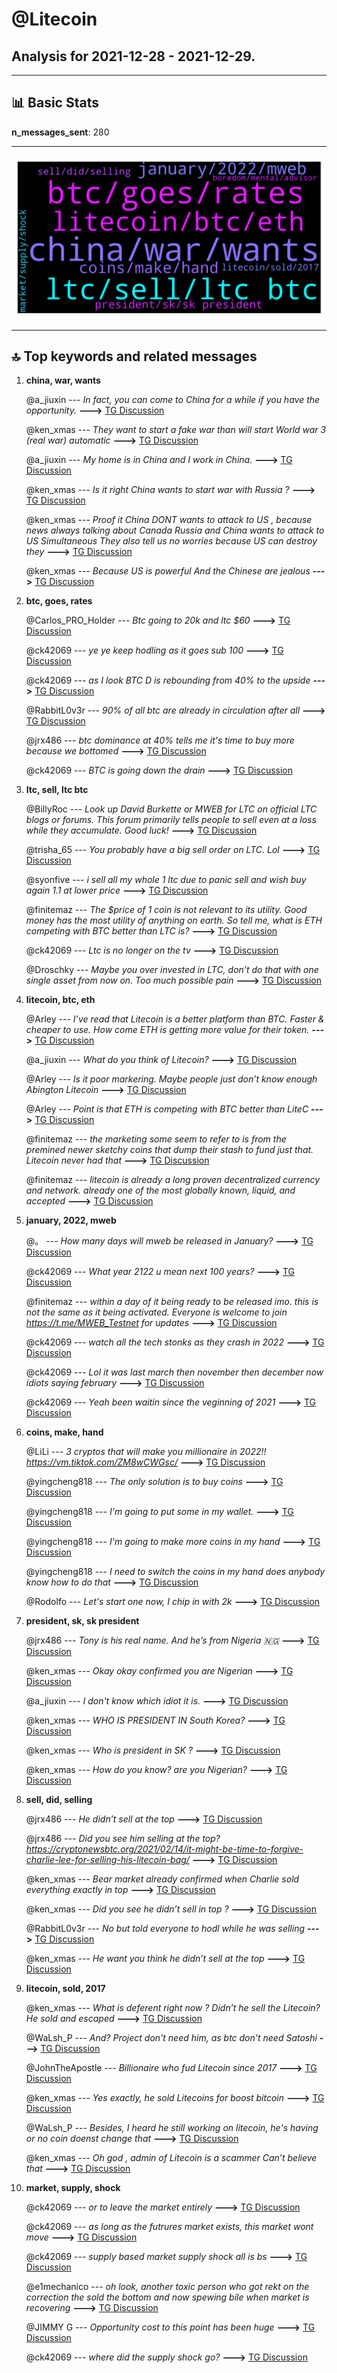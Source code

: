 # **@Litecoin**
 ## Analysis for **2021-12-28** - **2021-12-29**.

---

## 📊 **Basic Stats**

**n_messages_sent**: 280

---
![wordcloud](Litecoin_1Days_wordcloud.png)

---


## 🔝 **Top keywords and related messages**

1. **china, war, wants**

    @a_jiuxin --- *In fact, you can come to China for a while if you have the opportunity.* **--->** [TG Discussion](https://t.me/Litecoin/2036079)

    @ken_xmas --- *They want to start a fake war than will start World war 3 (real war) automatic* **--->** [TG Discussion](https://t.me/Litecoin/2036064)

    @a_jiuxin --- *My home is in China and I work in China.* **--->** [TG Discussion](https://t.me/Litecoin/2036053)

    @ken_xmas --- *Is it right China wants to start war with Russia ?* **--->** [TG Discussion](https://t.me/Litecoin/2036056)

    @ken_xmas --- *Proof it China DONT wants to attack to US , because news always talking about Canada Russia and China wants to attack to US Simultaneous They also tell us no worries because US can destroy they* **--->** [TG Discussion](https://t.me/Litecoin/2036121)

    @ken_xmas --- *Because US is powerful And the Chinese are jealous* **--->** [TG Discussion](https://t.me/Litecoin/2036102)

2. **btc, goes, rates**

    @Carlos_PRO_Holder --- *Btc going to 20k and ltc $60* **--->** [TG Discussion](https://t.me/Litecoin/2036470)

    @ck42069 --- *ye ye keep hodling as it goes sub 100* **--->** [TG Discussion](https://t.me/Litecoin/2036920)

    @ck42069 --- *as I look BTC D is rebounding from 40% to the upside* **--->** [TG Discussion](https://t.me/Litecoin/2036894)

    @RabbitL0v3r --- *90% of all btc are already in circulation after all* **--->** [TG Discussion](https://t.me/Litecoin/2036860)

    @jrx486 --- *btc dominance at 40% tells me it's time to buy more because we bottomed* **--->** [TG Discussion](https://t.me/Litecoin/2036905)

    @ck42069 --- *BTC is going down the drain* **--->** [TG Discussion](https://t.me/Litecoin/2036848)

3. **ltc, sell, ltc btc**

    @BillyRoc --- *Look up David Burkette or MWEB for LTC on official LTC blogs or forums. This forum primarily tells people to sell even at a loss while they accumulate. Good luck!* **--->** [TG Discussion](https://t.me/Litecoin/2035942)

    @trisha_65 --- *You probably have a big sell order on LTC. Lol* **--->** [TG Discussion](https://t.me/Litecoin/2036928)

    @syonfive --- *i sell all my whole 1 ltc due to panic sell and wish buy again 1.1 at lower price* **--->** [TG Discussion](https://t.me/Litecoin/2036781)

    @finitemaz --- *The $price of 1 coin is not relevant to its utility.  Good money has the most utility of anything on earth. So tell me, what is ETH competing with BTC better than LTC is?* **--->** [TG Discussion](https://t.me/Litecoin/2036663)

    @ck42069 --- *Ltc is no longer on the tv* **--->** [TG Discussion](https://t.me/Litecoin/2036355)

    @Droschky --- *Maybe you over invested in LTC, don’t do that with one single asset from now on. Too much possible pain* **--->** [TG Discussion](https://t.me/Litecoin/2036369)

4. **litecoin, btc, eth**

    @Arley --- *I’ve read that Litecoin is a better platform than BTC. Faster & cheaper to use. How come ETH is getting more value for their token.* **--->** [TG Discussion](https://t.me/Litecoin/2036635)

    @a_jiuxin --- *What do you think of Litecoin?* **--->** [TG Discussion](https://t.me/Litecoin/2036140)

    @Arley --- *Is it poor markering. Maybe people just don’t know enough Abington Litecoin* **--->** [TG Discussion](https://t.me/Litecoin/2036647)

    @Arley --- *Point is that ETH is competing with BTC better than LiteC* **--->** [TG Discussion](https://t.me/Litecoin/2036662)

    @finitemaz --- *the marketing some seem to refer to is from the premined newer sketchy coins that dump their stash to fund just that.  Litecoin never had that* **--->** [TG Discussion](https://t.me/Litecoin/2036659)

    @finitemaz --- *litecoin is already a long proven decentralized currency and network.  already one of the most globally known, liquid, and accepted* **--->** [TG Discussion](https://t.me/Litecoin/2036658)

5. **january, 2022, mweb**

    @。 --- *How many days will mweb be released in January?* **--->** [TG Discussion](https://t.me/Litecoin/2036666)

    @ck42069 --- *What year 2122 u mean next 100 years?* **--->** [TG Discussion](https://t.me/Litecoin/2036315)

    @finitemaz --- *within a day of it being ready to be released imo.  this is not the same as it being activated.  Everyone is welcome to join https://t.me/MWEB_Testnet for updates* **--->** [TG Discussion](https://t.me/Litecoin/2036667)

    @ck42069 --- *watch all the tech stonks as they crash in 2022* **--->** [TG Discussion](https://t.me/Litecoin/2036851)

    @ck42069 --- *Lol it was last march then november then december now idiots saying february* **--->** [TG Discussion](https://t.me/Litecoin/2036819)

    @ck42069 --- *Yeah been waitin since the veginning of 2021* **--->** [TG Discussion](https://t.me/Litecoin/2036683)

6. **coins, make, hand**

    @LiLi --- *3 cryptos that will make you millionaire in 2022!!  https://vm.tiktok.com/ZM8wCWGsc/* **--->** [TG Discussion](https://t.me/Litecoin/2036396)

    @yingcheng818 --- *The only solution is to buy coins* **--->** [TG Discussion](https://t.me/Litecoin/2036936)

    @yingcheng818 --- *I'm going to put some in my wallet.* **--->** [TG Discussion](https://t.me/Litecoin/2036339)

    @yingcheng818 --- *I'm going to make more coins in my hand* **--->** [TG Discussion](https://t.me/Litecoin/2036118)

    @yingcheng818 --- *I need to switch the coins in my hand does anybody know how to do that* **--->** [TG Discussion](https://t.me/Litecoin/2036104)

    @Rodolfo --- *Let's start one now, I chip in with 2k* **--->** [TG Discussion](https://t.me/Litecoin/2036791)

7. **president, sk, sk president**

    @jrx486 --- *Tony is his real name. And he’s from Nigeria 🇳🇬* **--->** [TG Discussion](https://t.me/Litecoin/2035996)

    @ken_xmas --- *Okay okay confirmed you are Nigerian* **--->** [TG Discussion](https://t.me/Litecoin/2036492)

    @a_jiuxin --- *I don't know which idiot it is.* **--->** [TG Discussion](https://t.me/Litecoin/2036350)

    @ken_xmas --- *WHO IS PRESIDENT IN South Korea?* **--->** [TG Discussion](https://t.me/Litecoin/2036500)

    @ken_xmas --- *Who is president in SK ?* **--->** [TG Discussion](https://t.me/Litecoin/2036486)

    @ken_xmas --- *How do you know? are you Nigerian?* **--->** [TG Discussion](https://t.me/Litecoin/2035998)

8. **sell, did, selling**

    @jrx486 --- *He didn’t sell at the top* **--->** [TG Discussion](https://t.me/Litecoin/2036005)

    @jrx486 --- *Did you see him selling at the top?  https://cryptonewsbtc.org/2021/02/14/it-might-be-time-to-forgive-charlie-lee-for-selling-his-litecoin-bag/* **--->** [TG Discussion](https://t.me/Litecoin/2036009)

    @ken_xmas --- *Bear market already confirmed when Charlie sold everything exactly in top* **--->** [TG Discussion](https://t.me/Litecoin/2036003)

    @ken_xmas --- *Did you see he didn’t sell in top ?* **--->** [TG Discussion](https://t.me/Litecoin/2036007)

    @RabbitL0v3r --- *No but told everyone to hodl while he was selling* **--->** [TG Discussion](https://t.me/Litecoin/2036151)

    @ken_xmas --- *He want you think he didn’t sell at the top* **--->** [TG Discussion](https://t.me/Litecoin/2036006)

9. **litecoin, sold, 2017**

    @ken_xmas --- *What is deferent right now ? Didn’t he sell the Litecoin? He sold and escaped* **--->** [TG Discussion](https://t.me/Litecoin/2036015)

    @WaLsh_P --- *And? Project don't need him, as btc don't need Satoshi* **--->** [TG Discussion](https://t.me/Litecoin/2036018)

    @JohnTheApostle --- *Billionaire who fud Litecoin since 2017* **--->** [TG Discussion](https://t.me/Litecoin/2036279)

    @ken_xmas --- *Yes exactly, he sold Litecoins for boost bitcoin* **--->** [TG Discussion](https://t.me/Litecoin/2036026)

    @WaLsh_P --- *Besides, I heard he still working on litecoin, he's having or no coin doenst change that* **--->** [TG Discussion](https://t.me/Litecoin/2036019)

    @ken_xmas --- *Oh god , admin of Litecoin is a scammer  Can’t believe that* **--->** [TG Discussion](https://t.me/Litecoin/2035982)

10. **market, supply, shock**

    @ck42069 --- *or to leave the market entirely* **--->** [TG Discussion](https://t.me/Litecoin/2036938)

    @ck42069 --- *as long as the futrures market exists, this market wont move* **--->** [TG Discussion](https://t.me/Litecoin/2036882)

    @ck42069 --- *supply based market supply shock all is bs* **--->** [TG Discussion](https://t.me/Litecoin/2036856)

    @e1mechanico --- *oh look, another toxic person who got rekt on the correction the sold the bottom and now spewing bile when market is recovering* **--->** [TG Discussion](https://t.me/Litecoin/2035950)

    @JIMMY G --- *Opportunity cost to this point has been huge* **--->** [TG Discussion](https://t.me/Litecoin/2036253)

    @ck42069 --- *where did the supply shock go?* **--->** [TG Discussion](https://t.me/Litecoin/2036828)

